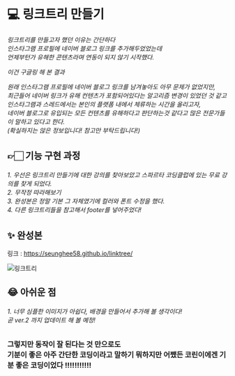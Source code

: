 # 💻 링크트리 만들기
   <h6>링크트리를 만들고자 했던 이유는 간단하다 <br>
   인스타그램 프로필에 네이버 블로그 링크를 추가해두었었는데 <br>
   언제부턴가 유해한 콘텐츠라며 연동이 되지 않기 시작했다. <br>
  
   이건 구글링 해 본 결과 <br>
  
   원래 인스타그램 프로필에 네이버 블로그 링크를 남겨놓아도 아무 문제가 없었지만, <br>
   최근들어 네이버 링크가 유해 컨텐츠가 포함되어있다는 알고리즘 변경이 있었던 것 같고 <br>
   인스타그램과 스레드에서는 본인의 플랫폼 내에서 체류하는 시간을 올리고자, <br>
   네이버 블로그로 유입되는 모든 컨텐츠를 유해하다고 판단하는것 같다고 많은 전문가들이 말하고 있다고 한다. <br>
   (확실하지는 않은 정보입니다! 참고만 부탁드립니다!) <br> </h6>

## 👉🏻 기능 구현 과정

<h6>1. 우선은 링크트리 만들기에 대한 강의를 찾아보았고 스파르타 코딩클럽에 있는 무료 강의를 찾게 되었다. <br>
2. 무작정 따라해보기 <br>
3. 완성본은 정말 기본 그 자체였기에 컬러와 폰트 수정을 했다. <br>
4. 다른 링크트리들을 참고해서 footer를 넣어주었다! <br> </h6>

## ✨ 완성본
링크 : https://seunghee58.github.io/linktree/

![링크트리](https://github.com/user-attachments/assets/2817df8f-2712-4f26-b203-bd706ef9f2e3)


## 😂 아쉬운 점

 <h6>1. 너무 심플한 이미지가 아쉽다, 배경을 만들어서 추가해 볼 생각이다! <br>
    곧 ver.2 까지 업데이트 해 볼 예정! <br> </h6>
 
<h3> 그렇지만 동작이 잘 된다는 것 만으로도 <br>
기분이 좋은 아주 간단한 코딩이라고 말하기 뭐하지만 어쨌든 코린이에겐 기분 좋은 코딩이었다 !!!!!!!!!!!</h3>

